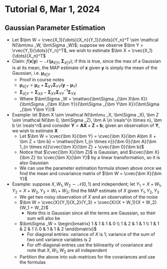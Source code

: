 # Tutorial 6, Mar 1, 2024

## Gaussian Parameter Estimation

* Let $\bm W = \rvec{X_1}{\dots}{X_n}{Y_1}{\dots}{Y_n}^T \sim \mathcal N(\bm\mu _W, \bm\Sigma _W)$; suppose we observe $\bm Y = \rvec{Y_1}{\dots}{Y_n}^T$, we wish to estimate $\bm X = \rvec{X_1}{\dots}{X_n}^T$
* Claim: $f(\bm x | \bm y) \sim \mathcal N(\bm\mu _{X|Y}, \bm\Sigma _{X|Y})$; if this is true, since the max of a Gaussian is at its mean, the MAP estimate of $\bm x$ given $\bm y$ is simply the mean of the Gaussian, i.e. $\bm\mu _{X|Y}$
	* Proof in course notes
	* $\bm\mu _{X|Y} = \bm\mu _X + \bm\Sigma _{XY}\bm\Sigma _{YY}(\bm y - \bm\mu _Y)$
	* $\bm\Sigma _{X|Y} = \bm\Sigma _{XX} - \bm\Sigma _{XY}\bm\Sigma _{YY}^{-1}\bm\Sigma _{YX}$
	* Where $\bm\Sigma _W = \mattwo{\bm\Sigma _{\bm X\bm X}}{\bm\Sigma _{\bm X\bm Y}}{\bm\Sigma _{\bm Y\bm X}}{\bm\Sigma _{\bm Y\bm Y}}$
* Example: let $\bm X \sim \mathcal N(\bm\mu _X, \bm\Sigma _X), \bm Z \sim \mathcal N(\bm 0, \bm\Sigma _Z), \bm A \in \reals^{n \times n}, \bm b \in \reals^n$ and consider $\bm Y = \bm A\bm X + \bm Z + \bm b$; given an observation of $\bm Y$, we wish to estimate $\bm X$
	* Let $\bm W = \cvec{\bm X}{\bm Y} = \cvec{\bm X}{\bm A\bm X + \bm Z + \bm b} = \mattwo{\bm 1_{n \times n}}{\bm 0}{\bm A}{\bm 1_{n \times n}}\cvec{\bm X}{\bm Z} + \cvec{\bm 0}{\bm b}$
	* Notice that $\cvec{\bm X}{\bm Z}$ is Gaussian, and $\cvec{\bm X}{\bm Z} \to \cvec{\bm X}{\bm Y}$ by a linear transformation, so it is also Gaussian
	* We can use the parameter estimation formula shown above once we find the mean and covariance matrix of $\bm W = \cvec{\bm X}{\bm Y}$
* Example: suppose $X, W_1, W_2 \sim \mathcal N(0, 1)$ and independent; let $Y_1 = X + W_1, Y_2 = X + W_2, Y_3 = W_1 + W_2$; find the MAP estimate of $X$ given $Y_1, Y_2, Y_3$
	* We get two noisy observation of $X$ and an observation of the noise
	* $\bm W = \cvec{X}{Y_1}{X_2}{Y_3} = \cvec{X}{X + W_1}{X + W_2}{W_1 + W_2}$
		* Note this is Gaussian since all the terms are Gaussian, so their sum will also be
	* $\bm\Sigma _W = \begin{bmatrix} 1 & 1 & 1 & 0 \\ 1 & 2 & 1 & 1 \\ 1 & 1 & 2 & 1 \\ 0 & 1 & 1 & 2 \end{bmatrix}$
		* For diagonal entries: variance of $X$ is 1; variance of the sum of two unit variance variables is 2
		* For off-diagonal entries use the bilinearity of covariance and note that $X, W_1, W_2$ are all independent
	* Partition the above into sub-matrices for the covariances and use the formulas

